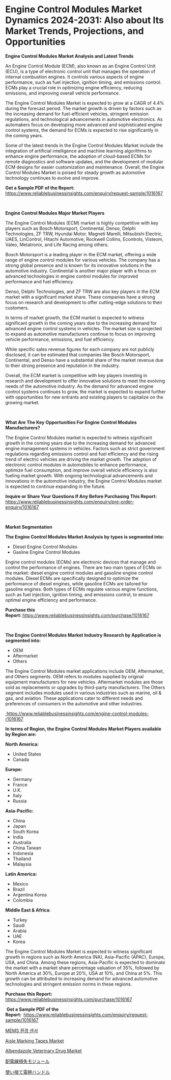 <p><h1>Engine Control Modules Market Dynamics 2024-2031: Also about Its Market Trends, Projections, and Opportunities</h1></p><p><strong>Engine Control Modules Market Analysis and Latest Trends</strong></p>
<p><p>An Engine Control Module (ECM), also known as an Engine Control Unit (ECU), is a type of electronic control unit that manages the operation of internal combustion engines. It controls various aspects of engine performance, such as fuel injection, ignition timing, and emissions control. ECMs play a crucial role in optimizing engine efficiency, reducing emissions, and improving overall vehicle performance.</p><p>The Engine Control Modules Market is expected to grow at a CAGR of 4.4% during the forecast period. The market growth is driven by factors such as the increasing demand for fuel-efficient vehicles, stringent emission regulations, and technological advancements in automotive electronics. As automakers focus on developing more advanced and sophisticated engine control systems, the demand for ECMs is expected to rise significantly in the coming years.</p><p>Some of the latest trends in the Engine Control Modules Market include the integration of artificial intelligence and machine learning algorithms to enhance engine performance, the adoption of cloud-based ECMs for remote diagnostics and software updates, and the development of modular ECM designs for easier customization and maintenance. Overall, the Engine Control Modules Market is poised for steady growth as automotive technology continues to evolve and improve.</p></p>
<p><strong>Get a Sample PDF of the Report:&nbsp;</strong> <a href="https://www.reliablebusinessinsights.com/enquiry/request-sample/1016167">https://www.reliablebusinessinsights.com/enquiry/request-sample/1016167</a></p>
<p>&nbsp;</p>
<p><strong>Engine Control Modules Major Market Players</strong></p>
<p><p>The Engine Control Modules (ECM) market is highly competitive with key players such as Bosch Motorsport, Continental, Denso, Delphi Technologies, ZF TRW, Hyundai Motor, Magneti Marelli, Mitsubishi Electric, UAES, LinControl, Hitachi Automotive, Rockwell Collins, Econtrols, Visteom, Valeo, Metatronix, and Life Racing among others. </p><p>Bosch Motorsport is a leading player in the ECM market, offering a wide range of engine control modules for various vehicles. The company has a strong global presence and is known for its innovative solutions in the automotive industry. Continental is another major player with a focus on advanced technologies in engine control modules for improved performance and fuel efficiency.</p><p>Denso, Delphi Technologies, and ZF TRW are also key players in the ECM market with a significant market share. These companies have a strong focus on research and development to offer cutting-edge solutions to their customers.</p><p>In terms of market growth, the ECM market is expected to witness significant growth in the coming years due to the increasing demand for advanced engine control systems in vehicles. The market size is projected to expand as automotive manufacturers continue to focus on improving vehicle performance, emissions, and fuel efficiency.</p><p>While specific sales revenue figures for each company are not publicly disclosed, it can be estimated that companies like Bosch Motorsport, Continental, and Denso have a substantial share of the market revenue due to their strong presence and reputation in the industry.</p><p>Overall, the ECM market is competitive with key players investing in research and development to offer innovative solutions to meet the evolving needs of the automotive industry. As the demand for advanced engine control systems continues to grow, the market is expected to expand further with opportunities for new entrants and existing players to capitalize on the growing market.</p></p>
<p>&nbsp;</p>
<p><strong>What Are The Key Opportunities For Engine Control Modules Manufacturers?</strong></p>
<p><p>The Engine Control Modules market is expected to witness significant growth in the coming years due to the increasing demand for advanced engine management systems in vehicles. Factors such as strict government regulations regarding emissions control and fuel efficiency and the rising trend of electric vehicles are driving the market growth. The adoption of electronic control modules in automobiles to enhance performance, optimize fuel consumption, and improve overall vehicle efficiency is also fueling market growth. With ongoing technological advancements and innovations in the automotive industry, the Engine Control Modules market is expected to continue expanding in the future.</p></p>
<p><strong>Inquire or Share Your Questions If Any Before Purchasing This Report:</strong> <a href="https://www.reliablebusinessinsights.com/enquiry/pre-order-enquiry/1016167">https://www.reliablebusinessinsights.com/enquiry/pre-order-enquiry/1016167</a></p>
<p>&nbsp;</p>
<p><strong>Market Segmentation</strong></p>
<p><strong>The Engine Control Modules Market Analysis by types is segmented into:</strong></p>
<p><ul><li>Diesel Engine Control Modules</li><li>Gasline Engine Control Modules</li></ul></p>
<p><p>Engine control modules (ECMs) are electronic devices that manage and control the performance of engines. There are two main types of ECMs on the market: diesel engine control modules and gasoline engine control modules. Diesel ECMs are specifically designed to optimize the performance of diesel engines, while gasoline ECMs are tailored for gasoline engines. Both types of ECMs regulate various engine functions, such as fuel injection, ignition timing, and emissions control, to ensure optimal engine efficiency and performance.</p></p>
<p><strong>Purchase this Report:&nbsp;</strong><a href="https://www.reliablebusinessinsights.com/purchase/1016167">https://www.reliablebusinessinsights.com/purchase/1016167</a></p>
<p>&nbsp;</p>
<p><strong>The Engine Control Modules Market Industry Research by Application is segmented into:</strong></p>
<p><ul><li>OEM</li><li>Aftermarket</li><li>Others</li></ul></p>
<p><p>The Engine Control Modules market applications include OEM, Aftermarket, and Others segments. OEM refers to modules supplied by original equipment manufacturers for new vehicles. Aftermarket modules are those sold as replacements or upgrades by third-party manufacturers. The Others segment includes modules used in various industries such as marine, oil & gas, and aviation. These applications cater to different needs and preferences of consumers in the automotive and other industries.</p></p>
<p><a href="https://www.reliablebusinessinsights.com/engine-control-modules-r1016167">&nbsp;https://www.reliablebusinessinsights.com/engine-control-modules-r1016167</a></p>
<p><strong>In terms of Region, the Engine Control Modules Market Players available by Region are:</strong></p>
<p>
    <p> <strong> North America: </strong>
        <ul>
            <li>United States</li>
            <li>Canada</li>
        </ul>
        </p> 
    <p> <strong> Europe: </strong>
        <ul>
            <li>Germany</li>
            <li>France</li>
            <li>U.K.</li>
            <li>Italy</li>
            <li>Russia</li>
        </ul>
        </p> 
    <p> <strong> Asia-Pacific: </strong>
        <ul>
            <li>China</li>
            <li>Japan</li>
            <li>South Korea</li>
            <li>India</li>
            <li>Australia</li>
            <li>China Taiwan</li>
            <li>Indonesia</li>
            <li>Thailand</li>
            <li>Malaysia</li>
        </ul>
        </p> 
    <p> <strong> Latin America: </strong>
        <ul>
            <li>Mexico</li>
            <li>Brazil</li>
            <li>Argentina Korea</li>
            <li>Colombia</li>
        </ul>
        </p> 
    <p> <strong> Middle East & Africa: </strong>
        <ul>
            <li>Turkey</li>
            <li>Saudi</li>
            <li>Arabia</li>
            <li>UAE</li>
            <li>Korea</li>
        </ul>
    </p>
    </p>
<p><p>The Engine Control Modules Market is expected to witness significant growth in regions such as North America (NA), Asia-Pacific (APAC), Europe, USA, and China. Among these regions, Asia-Pacific is expected to dominate the market with a market share percentage valuation of 35%, followed by North America at 30%, Europe at 20%, USA at 10%, and China at 5%. This growth can be attributed to increasing demand for advanced automotive technologies and stringent emission norms in these regions.</p></p>
<p><strong>Purchase this Report: </strong><a href="https://www.reliablebusinessinsights.com/purchase/1016167">https://www.reliablebusinessinsights.com/purchase/1016167</a></p>
<p>&nbsp;<strong>Get a Sample PDF of the Report:&nbsp;&nbsp;</strong><a href="https://www.reliablebusinessinsights.com/enquiry/request-sample/1016167">https://www.reliablebusinessinsights.com/enquiry/request-sample/1016167</a></p>
<p><strong></strong></p>
<p><p><a href="https://github.com/rustymarie2024/Market-Research-Report-List-1/blob/main/8885657113644.md">MEMS 환경 센서</a></p><p><a href="https://github.com/ajohirul8010/Market-Research-Report-List-1/blob/main/aisle-marking-tapes-market.md">Aisle Marking Tapes Market</a></p><p><a href="https://github.com/jahid123ahm/Market-Research-Report-List-1/blob/main/albendazole-veterinary-drug-market.md">Albendazole Veterinary Drug Market</a></p><p><a href="https://github.com/CloydAbbott2023/Market-Research-Report-List-2/blob/main/6895649121682.md">配電線損失モジュール</a></p><p><a href="https://github.com/AaronVargas43/Market-Research-Report-List-2/blob/main/4984223121681.md">使い捨て電極ハンドル</a></p></p>